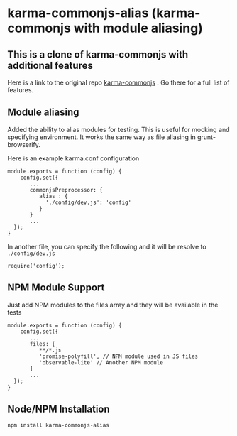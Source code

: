 # karma-commonjs-alias (karma-commonjs with module aliasing)

## This is a clone of karma-commonjs with additional features
Here is a link to the original repo [karma-commonjs](https://github.com/karma-runner/karma-commonjs) . Go there for a full list of features.

## Module aliasing
Added the ability to alias modules for testing. This is useful for mocking and specifying environment. It works the same way as file aliasing in grunt-browserify.

Here is an example karma.conf configuration

```
module.exports = function (config) {
	config.set({
	   ...
	   commonjsPreprocessor: {
	      alias : {
	        './config/dev.js': 'config'
	      }
	   }
	   ...
  });
}
```

In another file, you can specify the following and it will be resolve to `./config/dev.js`
```
require('config');
```

## NPM Module Support
Just add NPM modules to the files array and they will be available in the tests

```
module.exports = function (config) {
	config.set({
	   ...
	   files: [
	      **/*.js
	      'promise-polyfill', // NPM module used in JS files
	      'observable-lite' // Another NPM module
	   ]
	   ...
  });
}
```

## Node/NPM Installation
```
npm install karma-commonjs-alias
```
